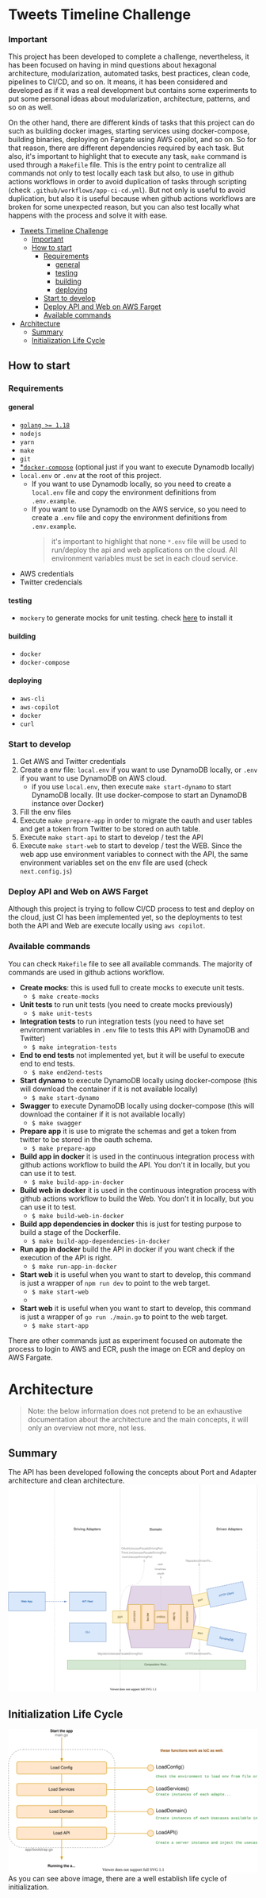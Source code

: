 # Tweets Timeline Challenge

### Important

This project has been developed to complete a challenge, nevertheless, it has been focused on having in mind questions about hexagonal architecture, modularization, automated tasks, best practices, clean code, pipelines to CI/CD, and so on. It means, it has been considered and developed as if it was a real development but contains some experiments to put some personal ideas about modularization, architecture, patterns, and so on as well.

On the other hand, there are different kinds of tasks that this project can do such as building docker images, starting services using docker-compose, building binaries, deploying on Fargate using AWS copilot, and so on. So for that reason, there are different dependencies required by each task. But also, it's important to highlight that to execute any task, `make` command is used through a `Makefile` file. This is the entry point to centralize all commands not only to test locally each task but also, to use in github actions workflows in order to avoid  duplication of tasks through scripting (check `.github/workflows/app-ci-cd.yml`). But not only is useful to avoid duplication, but also it is useful because when github actions workflows are broken for some unexpected reason, but you can also test locally what happens with the process and solve it with ease.

- [Tweets Timeline Challenge](#tweets-timeline-challenge)
    - [Important](#important)
  - [How to start](#how-to-start)
    - [Requirements](#requirements)
      - [general](#general)
      - [testing](#testing)
      - [building](#building)
      - [deploying](#deploying)
    - [Start to develop](#start-to-develop)
    - [Deploy API and Web on AWS Farget](#deploy-api-and-web-on-aws-farget)
    - [Available commands](#available-commands)
- [Architecture](#architecture)
  - [Summary](#summary)
  - [Initialization Life Cycle](#initialization-life-cycle)

## How to start

### Requirements

#### general

- [`golang >= 1.18`](https://go.dev/dl/)
- `nodejs`
- `yarn`
- `make`
- `git`
- [*`docker-compose`](https://docs.docker.com/compose/) (optional just if you want to execute Dynamodb locally)
- `local.env` or `.env` at the root of this project.
  - If you want to use Dynamodb locally, so you need to create a `local.env` file and copy the environment definitions from `.env.example`.
  - If you want to use Dynamodb on the AWS service, so you need to create a `.env` file and copy the environment definitions from `.env.example`.
    > it's important to highlight that none `*.env` file will be used to run/deploy the api and web applications on the cloud. All environment variables must be set in each cloud service.
- AWS credentials
- Twitter credencials
  
#### testing

- `mockery` to generate mocks for unit testing. check [here](https://github.com/vektra/mockery) to install it

#### building

- `docker`
- `docker-compose`

#### deploying

- `aws-cli`
- `aws-copilot`
- `docker`
- `curl`

### Start to develop

1. Get AWS and Twitter credentials
2. Create a env file: `local.env` if you want to use DynamoDB locally, or `.env` if you want to use DynamoDB on AWS cloud.
   - if you use `local.env`, then execute `make start-dynamo` to start DynamoDB locally. (It use docker-compose to start an DynamoDB instance over Docker)
3. Fill the env files
4. Execute `make prepare-app` in order to migrate the oauth and user tables and get a token from Twitter to be stored on auth table.
5. Execute `make start-api` to start to develop / test the API
6. Execute `make start-web` to start to develop / test the WEB. Since the web app use environment variables to connect with the API, the same environment variables set on the env file are
   used (check `next.config.js`)

### Deploy API and Web on AWS Farget

Although this project is trying to follow CI/CD process to test and deploy on the cloud, just CI has been implemented yet, so the deployments to test both the API and Web are execute locally using `aws copilot`.

### Available commands

You can check `Makefile` file to see all available commands. The majority of commands are used in github actions workflow.

- __Create mocks__: this is used full to create mocks to execute unit tests.
  - `$ make create-mocks`
- __Unit tests__ to run unit tests (you need to create mocks previously)
  - `$ make unit-tests`
- __Integration tests__ to run integration tests (you need to have set environment variables in `.env` file to tests this API with DynamoDB and Twitter)
  - `$ make integration-tests`
- __End to end tests__ not implemented yet, but it will be useful to execute end to end tests.
  - `$ make end2end-tests`
- __Start dynamo__ to execute DynamoDB locally using docker-compose (this will download the container if it is not available locally)
  - `$ make start-dynamo`
- __Swagger__ to execute DynamoDB locally using docker-compose (this will download the container if it is not available locally)
  - `$ make swagger`
- __Prepare app__ it is use to migrate the schemas and get a token from twitter to be stored in the oauth schema.
  - `$ make prepare-app`
- __Build app in docker__ it is used in the continuous integration process with github actions workflow to build the API. You don't it in locally, but you can use it to test.
  - `$ make build-app-in-docker`
- __Build web in docker__ it is used in the continuous integration process with github actions workflow to build the Web. You don't it in locally, but you can use it to test.
  - `$ make build-web-in-docker`
- __Build app dependencies in docker__ this is just for testing purpose to build a stage of the Dockerfile.
  - `$ make build-app-dependencies-in-docker`
- __Run app in docker__ build the API in docker if you want check if the execution of the API is right.
  - `$ make run-app-in-docker`
- __Start web__ it is useful when you want to start to develop, this command is just a wrapper of `npm run dev` to point to the web target.
  - `$ make start-web`
  -
- __Start web__ it is useful when you want to start to develop, this command is just a wrapper of `go run ./main.go` to point to the web target.
  - `$ make start-app`

There are other commands just as experiment focused on automate the process to login to AWS and ECR, push the image on ECR and deploy on AWS Fargate.

# Architecture

> Note: the below information does not pretend to be an exhaustive documentation about the architecture and the main concepts, it will only an overview not more, not less.
## Summary
The API has been developed following the concepts about Port and Adapter architecture and clean architecture.
![](./docs/ports-adapters.svg)


## Initialization Life Cycle
![](./docs/init-flow.svg)
As you can see above image, there are a well establish life cycle of initialization.